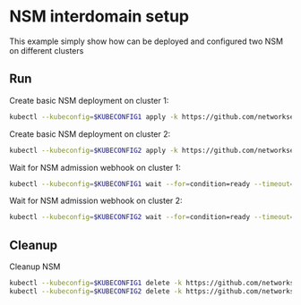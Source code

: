 # NSM interdomain setup


This example simply show how can be deployed and configured two NSM on different clusters

## Run

Create basic NSM deployment on cluster 1:

```bash
kubectl --kubeconfig=$KUBECONFIG1 apply -k https://github.com/networkservicemesh/deployments-k8s/examples/interdomain/nsm/cluster1?ref=fcad97d531ac613a4a5d48f783dfcda4e637ba7e
```

Create basic NSM deployment on cluster 2:

```bash
kubectl --kubeconfig=$KUBECONFIG2 apply -k https://github.com/networkservicemesh/deployments-k8s/examples/interdomain/nsm/cluster2?ref=fcad97d531ac613a4a5d48f783dfcda4e637ba7e
```

Wait for NSM admission webhook on cluster 1:

```bash
kubectl --kubeconfig=$KUBECONFIG1 wait --for=condition=ready --timeout=1m pod -n nsm-system -l app=admission-webhook-k8s
```

Wait for NSM admission webhook on cluster 2:

```bash
kubectl --kubeconfig=$KUBECONFIG2 wait --for=condition=ready --timeout=1m pod -n nsm-system -l app=admission-webhook-k8s
```

## Cleanup

Cleanup NSM
```bash
kubectl --kubeconfig=$KUBECONFIG1 delete -k https://github.com/networkservicemesh/deployments-k8s/examples/interdomain/nsm/cluster1?ref=fcad97d531ac613a4a5d48f783dfcda4e637ba7e
kubectl --kubeconfig=$KUBECONFIG2 delete -k https://github.com/networkservicemesh/deployments-k8s/examples/interdomain/nsm/cluster2?ref=fcad97d531ac613a4a5d48f783dfcda4e637ba7e
```
